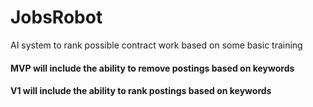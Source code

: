 # JobsRobot
AI system to rank possible contract work based on some basic training

#### MVP will include the ability to remove postings based on keywords
#### V1 will include the ability to rank postings based on keywords
